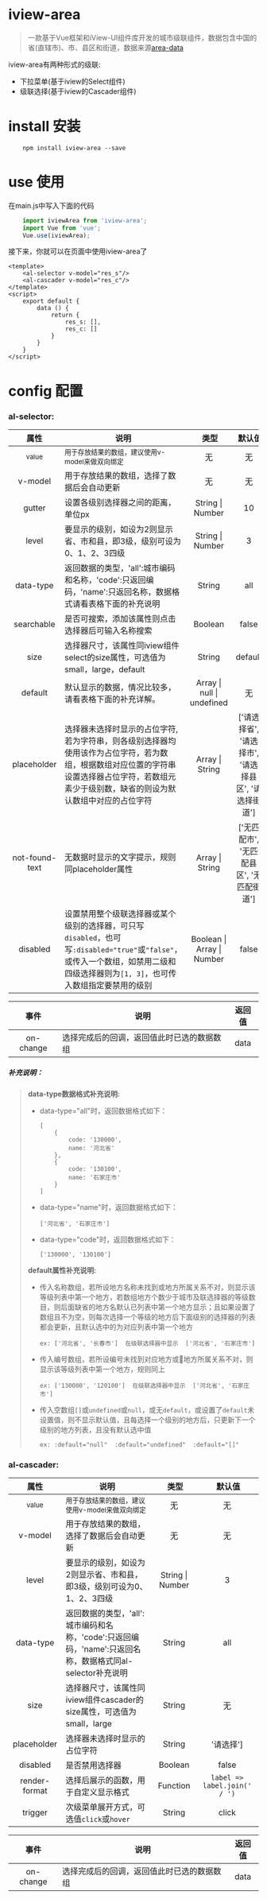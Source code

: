 # iview-area

> 一款基于Vue框架和iView-UI组件库开发的城市级联组件，数据包含中国的省(直辖市)、市、县区和街道，数据来源[area-data](https://github.com/dwqs/area-data)

iview-area有两种形式的级联: 
- 下拉菜单(基于iview的Select组件)
- 级联选择(基于iview的Cascader组件)

# install 安装
```
    npm install iview-area --save
```
# use 使用
在main.js中写入下面的代码
```javascript
    import iviewArea from 'iview-area';
    import Vue from 'vue';
    Vue.use(iviewArea);
```
接下来，你就可以在页面中使用iview-area了
```vue
<template>
    <al-selector v-model="res_s"/>
    <al-cascader v-model="res_c"/>
</template>
<script>
    export default {
        data () {
            return {
                res_s: [],
                res_c: []
            }
        }
    }
</script>
```
# config 配置

### al-selector:

属性  |  说明  |  类型  |  默认值
:-------: | -------  |  :-------:  |  :-------:
<small>value</small>|<small>用于存放结果的数组，建议使用v-model来做双向绑定</small>|无|无
v-model|用于存放结果的数组，选择了数据后会自动更新|无|无
gutter|设置各级别选择器之间的距离，单位px|String &#124; Number|10
level|要显示的级别，如设为2则显示省、市和县，即3级，级别可设为0、1、2、3四级|String &#124; Number|3
data-type|返回数据的类型，'all':城市编码和名称，'code':只返回编码，'name':只返回名称，数据格式请看表格下面的补充说明|String|all
searchable|是否可搜索，添加该属性则点击选择器后可输入名称搜索|Boolean|false
size|选择器尺寸，该属性同iview组件select的size属性，可选值为small，large，default|String|default
default|默认显示的数据，情况比较多，请看表格下面的补充详解。|Array &#124; null &#124; undefined|无
placeholder|选择器未选择时显示的占位字符,若为字符串，则各级别选择器均使用该作为占位字符，若为数组，根据数组对应位置的字符串设置选择器占位字符，若数组元素少于级别数，缺省的则设为默认数组中对应的占位字符|Array &#124; String|['请选择省', '请选择市', '请选择县区', '请选择街道']
not-found-text|无数据时显示的文字提示，规则同placeholder属性|Array &#124; String|['无匹配市', '无匹配县区', '无匹配街道']
disabled|设置禁用整个级联选择器或某个级别的选择器，可只写``disabled``，也可写``:disabled="true"``或``"false"``，或传入一个数组，如禁用二级和四级选择器则为``[1, 3]``，也可传入数组指定要禁用的级别|Boolean &#124; Array &#124; Number|false

事件  |  说明  |  返回值
:-------: | -------  |  :-------:
on-change|选择完成后的回调，返回值此时已选的数据数组|data

##### 补充说明：

> **data-type数据格式补充说明:**
>
> - data-type="all"时，返回数据格式如下：
>   ```
>   [
>       {
>           code: '130000',
>           name: '河北省'
>       },
>       {
>           code: '130100',
>           name: '石家庄市'
>       }
>   ]
>   ```
> - data-type="name"时，返回数据格式如下：
>   ```
>   ['河北省', '石家庄市']
>   ```
> - data-type="code"时，返回数据格式如下：
>   ```
>   ['130000', '130100']
>   ```
> **default属性补充说明:**
>
> - 传入名称数组，若所设地方名称未找到或地方所属关系不对，则显示该等级列表中第一个地方，若数组地方个数少于城市及联选择器的等级数目，则后面缺省的地方名默认已列表中第一个地方显示；且如果设置了数组且不为空，则每次选择一个等级的地方后下面级别的选择器的列表都会更新，且默认选中的为对应列表中第一个地方
>   ```
>   ex: ['河北省', '长春市']  在级联选择器中显示  ['河北省', '石家庄市']
>   ```
> - 传入编号数组，若所设编号未找到对应地方或地方所属关系不对，则显示该等级列表中第一个地方，规则同上
>   ```
>   ex: ['130000', '120100']  在级联选择器中显示  ['河北省', '石家庄市']
>   ```
> - 传入空数组``[]``或``undefined``或``null``，或无``default``，或设置了``default``未设置值，则不显示默认值，且每选择一个级别的地方后，只更新下一个级别的地方列表，且没有默认选中值
>   ```
>   ex: :default="null"  :default="undefined"  :default="[]"
>   ```

### al-cascader:

属性  |  说明  |  类型  |  默认值
:-------: | -------  |  :-------:  |  :-------:
<small>value</small>|<small>用于存放结果的数组，建议使用v-model来做双向绑定</small>|无|无
v-model|用于存放结果的数组，选择了数据后会自动更新|无|无
level|要显示的级别，如设为2则显示省、市和县，即3级，级别可设为0、1、2、3四级|String &#124; Number|3
data-type|返回数据的类型，'all':城市编码和名称，'code':只返回编码，'name':只返回名称，数据格式同al-selector补充说明|String|all
size|选择器尺寸，该属性同iview组件cascader的size属性，可选值为small，large|String|无
placeholder|选择器未选择时显示的占位字符|String|'请选择']
disabled|是否禁用选择器|Boolean|false
render-format|选择后展示的函数，用于自定义显示格式|Function|``label => label.join(' / ')``
trigger|次级菜单展开方式，可选值``click``或``hover``|String|click

事件  |  说明  |  返回值
:-------: | -------  |  :-------:
on-change|选择完成后的回调，返回值此时已选的数据数组|data
